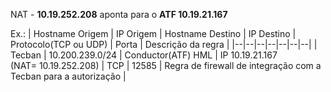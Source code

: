 NAT - **10.19.252.208** aponta para o **ATF 10.19.21.167**

Ex.:
| Hostname Origem | IP Origem | Hostname Destino | IP Destino | Protocolo(TCP ou UDP) | Porta | Descrição da regra |
|--|--|--|--|--|--|--|
| Tecban | 10.200.239.0/24 | Conductor(ATF) HML | IP 10.19.21.167 (NAT= 10.19.252.208) | TCP | 12585 | Regra de firewall de integração com a Tecban para a autorização |

